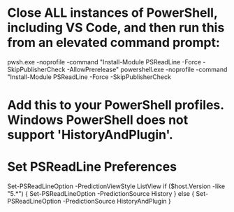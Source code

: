# Close ALL instances of PowerShell, including VS Code, and then run this from an elevated command prompt:
pwsh.exe -noprofile -command "Install-Module PSReadLine -Force -SkipPublisherCheck -AllowPrerelease"
powershell.exe -noprofile -command "Install-Module PSReadLine -Force -SkipPublisherCheck

# Add this to your PowerShell profiles. Windows PowerShell does not support 'HistoryAndPlugin'.
# Set PSReadLine Preferences
Set-PSReadLineOption -PredictionViewStyle ListView
if ($host.Version -like "5.*") {
    Set-PSReadLineOption -PredictionSource History
}
else {
    Set-PSReadLineOption -PredictionSource HistoryAndPlugin
}